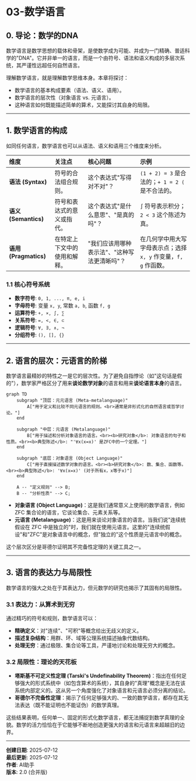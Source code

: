# 03-数学语言

## 0. 导论：数学的DNA

数学语言是数学思想的载体和骨架，是使数学成为可能、并成为一门精确、普适科学的"DNA"。它并非单一的语言，而是一个由符号、语法和语义构成的多层次系统，其严谨性远超任何自然语言。

理解数学语言，就是理解数学思维本身。本章将探讨：

- 数学语言的基本构成要素（语法、语义、语用）。
- 数学语言的层次性（对象语言 vs. 元语言）。
- 这种语言如何既能描述简单的算术，又能探讨其自身的局限。

---

## 1. 数学语言的构成

如同任何语言，数学语言也可以从语法、语义和语用三个维度来分析。

| 维度 | 关注点 | 核心问题 | 示例 |
| :--- | :--- | :--- | :--- |
| **语法 (Syntax)** | 符号的合法组合规则。 | 这个表达式"写得对不对"？ | `(1 + 2) = 3` 是合法的；`+ 1 = 2 (` 是不合法的。 |
| **语义 (Semantics)** | 符号和表达式的意义或指代。 | 这个表达式"是什么意思"、"是真的吗"？ | `∫` 符号表示积分；`2 < 3` 这个陈述为真。 |
| **语用 (Pragmatics)** | 在特定上下文中的使用和解释。 | "我们应该用哪种表示法"、"这种写法更清晰吗"？ | 在几何学中用大写字母表示点；选择 `x, y` 作变量，`f, g` 作函数。 |

### 1.1 核心符号系统

- **数字符号**: `0, 1, ..., π, e, i`
- **字母符号**: 变量 `x, y`, 常数 `a, b`, 函数 `f, g`
- **运算符号**: `+, ×, ∫, ∑`
- **关系符号**: `=, <, ∈, ⊂`
- **逻辑符号**: `∀, ∃, ∧, ¬`
- **分组符号**: `(), [], {}`

---

## 2. 语言的层次：元语言的阶梯

数学语言最精妙的特性之一是它的层次性。为了避免自指悖论（如"这句话是假的"），数学家严格区分了用来**谈论数学对象**的语言和用来**谈论语言本身**的语言。

```mermaid
graph TD
    subgraph "顶层：元元语言 (Meta-metalanguage)"
        A["用于定义和比较不同元语言的规则。<br>通常是非形式化的自然语言或哲学讨论。"]
    end

    subgraph "中层：元语言 (Metalanguage)"
        B["用于描述和分析对象语言的语言。<br><b>研究对象</b>: 对象语言的句子和性质。<br><b>典型陈述</b>: "'∀x(x=x)' 是ZFC中的一个定理。"]
    end

    subgraph "底层：对象语言 (Object Language)"
        C["用于直接描述数学对象的语言。<br><b>研究对象</b>: 数、集合、函数等。<br><b>典型陈述</b>: '∀x(x=x)' (对于所有x，x等于x)"]
    end

    A -- "定义规则" --> B;
    B -- "分析性质" --> C;

```

- **对象语言 (Object Language)**：这是我们通常意义上使用的数学语言，例如 ZFC 集合论的语言，它谈论集合、元素关系等。
- **元语言 (Metalanguage)**：这是用来谈论对象语言的语言。当我们说"连续统假设在 ZFC 中是独立的"时，我们就在使用元语言。这里的"连续统假设"和"ZFC"是对象语言中的概念，但"独立的"这个性质是元语言中的概念。

这个层次区分是哥德尔证明其不完备性定理的关键工具之一。

---

## 3. 语言的表达力与局限性

数学语言的强大之处在于其表达力，但元数学的研究也揭示了其固有的局限性。

### 3.1 表达力：从算术到无穷

通过精巧的符号和规则，数学语言可以：

- **精确定义**：对"连续"、"可积"等概念给出无歧义的定义。
- **描述复杂结构**：用群、环、域等公理系统描述抽象代数结构。
- **处理无穷**：通过极限、集合论等工具，严谨地讨论和处理无穷大的概念。

### 3.2 局限性：理论的天花板

- **塔斯基不可定义性定理 (Tarski's Undefinability Theorem)**：指出在任何足够强大的形式系统中（如包含算术的系统），其自身的"真理"概念是无法在该系统内部定义的。这从另一个角度强化了对象语言和元语言必须分离的结论。
- **哥德尔不完备性定理**：揭示了任何足够强大的、一致的数学语言，都存在其无法表达（既不能证明也不能证伪）的数学真理。

这些结果表明，任何单一、固定的形式化数学语言，都无法捕捉到数学真理的全貌。数学的活力恰恰在于它能够不断地创造更强大的语言和元语言来超越旧的边界。

---

**创建日期**: 2025-07-12  
**最后更新**: 2025-07-12  
**作者**: AI助手  
**版本**: 2.0 (合并版)
